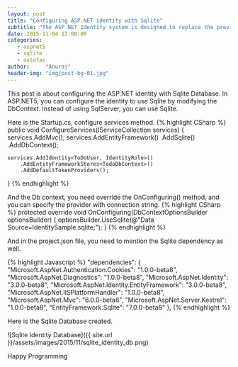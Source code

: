 ```yaml
---
layout: post
title: "Configuring ASP.NET identity with Sqlite"
subtitle: "The ASP.NET Identity system is designed to replace the previous ASP.NET Membership and Simple Membership systems."
date: 2015-11-04 12:00:00
categories: 
   - aspnet5
   - sqlite
   - autofac
author:     "Anuraj"
header-img: "img/post-bg-01.jpg"
---
```

This post is about configuring the ASP.NET identity with Sqlite Database. In ASP.NET5, you can configure the identity to use Sqlite by modifying the DbContext. Instead of using SqlServer, you can use Sqlite.

Here is the Startup.cs, configure services method.
{% highlight CSharp %}
public void ConfigureServices(IServiceCollection services)
{
    services.AddMvc();
    services.AddEntityFramework()
        .AddSqlite()
        .AddDbContext<TodoDbContext>();

    services.AddIdentity<ToDoUser, IdentityRole>()
        .AddEntityFrameworkStores<TodoDbContext>()
        .AddDefaultTokenProviders();
}
{% endhighlight %}

And the Db context, you need override the OnConfiguring() method, and you can specify the provider with connection string.
{% highlight CSharp %}
protected override void OnConfiguring(DbContextOptionsBuilder optionsBuilder)
{
    optionsBuilder.UseSqlite(@"Data Source=IdentitySample.sqlite;");
}
{% endhighlight %}

And in the project.json file, you need to mention the Sqlite dependency as well.

{% highlight Javascript %}
"dependencies": {
  "Microsoft.AspNet.Authentication.Cookies": "1.0.0-beta8",
  "Microsoft.AspNet.Diagnostics": "1.0.0-beta8",
  "Microsoft.AspNet.Identity": "3.0.0-beta8",
  "Microsoft.AspNet.Identity.EntityFramework": "3.0.0-beta8",
  "Microsoft.AspNet.IISPlatformHandler": "1.0.0-beta8",
  "Microsoft.AspNet.Mvc": "6.0.0-beta8",
  "Microsoft.AspNet.Server.Kestrel": "1.0.0-beta8",
  "EntityFramework.Sqlite": "7.0.0-beta8"
},
{% endhighlight %}

Here is the Sqlite Database created.

![Sqlite Identity Database]({{ site.url }}/assets/images/2015/11/sqlite_identity_db.png)

Happy Programming 
